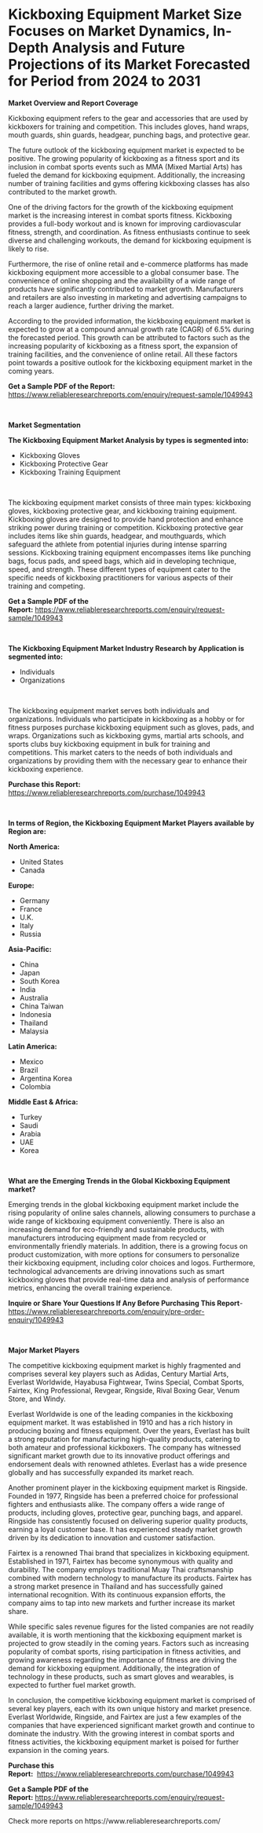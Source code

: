 <p><h1>Kickboxing Equipment Market Size Focuses on Market Dynamics, In-Depth Analysis and Future Projections of its Market Forecasted for Period from 2024 to 2031</h1></p><p><strong>Market Overview and Report Coverage</strong></p>
<p><p>Kickboxing equipment refers to the gear and accessories that are used by kickboxers for training and competition. This includes gloves, hand wraps, mouth guards, shin guards, headgear, punching bags, and protective gear.</p><p>The future outlook of the kickboxing equipment market is expected to be positive. The growing popularity of kickboxing as a fitness sport and its inclusion in combat sports events such as MMA (Mixed Martial Arts) has fueled the demand for kickboxing equipment. Additionally, the increasing number of training facilities and gyms offering kickboxing classes has also contributed to the market growth.</p><p>One of the driving factors for the growth of the kickboxing equipment market is the increasing interest in combat sports fitness. Kickboxing provides a full-body workout and is known for improving cardiovascular fitness, strength, and coordination. As fitness enthusiasts continue to seek diverse and challenging workouts, the demand for kickboxing equipment is likely to rise.</p><p>Furthermore, the rise of online retail and e-commerce platforms has made kickboxing equipment more accessible to a global consumer base. The convenience of online shopping and the availability of a wide range of products have significantly contributed to market growth. Manufacturers and retailers are also investing in marketing and advertising campaigns to reach a larger audience, further driving the market.</p><p>According to the provided information, the kickboxing equipment market is expected to grow at a compound annual growth rate (CAGR) of 6.5% during the forecasted period. This growth can be attributed to factors such as the increasing popularity of kickboxing as a fitness sport, the expansion of training facilities, and the convenience of online retail. All these factors point towards a positive outlook for the kickboxing equipment market in the coming years.</p></p>
<p><strong>Get a Sample PDF of the Report:</strong> <a href="https://www.reliableresearchreports.com/enquiry/request-sample/1049943">https://www.reliableresearchreports.com/enquiry/request-sample/1049943</a></p>
<p>&nbsp;</p>
<p><strong>Market Segmentation</strong></p>
<p><strong>The Kickboxing Equipment Market Analysis by types is segmented into:</strong></p>
<p><ul><li>Kickboxing Gloves</li><li>Kickboxing Protective Gear</li><li>Kickboxing Training Equipment</li></ul></p>
<p>&nbsp;</p>
<p><p>The kickboxing equipment market consists of three main types: kickboxing gloves, kickboxing protective gear, and kickboxing training equipment. Kickboxing gloves are designed to provide hand protection and enhance striking power during training or competition. Kickboxing protective gear includes items like shin guards, headgear, and mouthguards, which safeguard the athlete from potential injuries during intense sparring sessions. Kickboxing training equipment encompasses items like punching bags, focus pads, and speed bags, which aid in developing technique, speed, and strength. These different types of equipment cater to the specific needs of kickboxing practitioners for various aspects of their training and competing.</p></p>
<p><strong>Get a Sample PDF of the Report:</strong>&nbsp;<a href="https://www.reliableresearchreports.com/enquiry/request-sample/1049943">https://www.reliableresearchreports.com/enquiry/request-sample/1049943</a></p>
<p>&nbsp;</p>
<p><strong>The Kickboxing Equipment Market Industry Research by Application is segmented into:</strong></p>
<p><ul><li>Individuals</li><li>Organizations</li></ul></p>
<p>&nbsp;</p>
<p><p>The kickboxing equipment market serves both individuals and organizations. Individuals who participate in kickboxing as a hobby or for fitness purposes purchase kickboxing equipment such as gloves, pads, and wraps. Organizations such as kickboxing gyms, martial arts schools, and sports clubs buy kickboxing equipment in bulk for training and competitions. This market caters to the needs of both individuals and organizations by providing them with the necessary gear to enhance their kickboxing experience.</p></p>
<p><strong>Purchase this Report:</strong>&nbsp; <a href="https://www.reliableresearchreports.com/purchase/1049943">https://www.reliableresearchreports.com/purchase/1049943</a></p>
<p>&nbsp;</p>
<p><strong>In terms of Region, the Kickboxing Equipment Market Players available by Region are:</strong></p>
<p>
    <p> <strong> North America: </strong>
        <ul>
            <li>United States</li>
            <li>Canada</li>
        </ul>
        </p> 
    <p> <strong> Europe: </strong>
        <ul>
            <li>Germany</li>
            <li>France</li>
            <li>U.K.</li>
            <li>Italy</li>
            <li>Russia</li>
        </ul>
        </p> 
    <p> <strong> Asia-Pacific: </strong>
        <ul>
            <li>China</li>
            <li>Japan</li>
            <li>South Korea</li>
            <li>India</li>
            <li>Australia</li>
            <li>China Taiwan</li>
            <li>Indonesia</li>
            <li>Thailand</li>
            <li>Malaysia</li>
        </ul>
        </p> 
    <p> <strong> Latin America: </strong>
        <ul>
            <li>Mexico</li>
            <li>Brazil</li>
            <li>Argentina Korea</li>
            <li>Colombia</li>
        </ul>
        </p> 
    <p> <strong> Middle East & Africa: </strong>
        <ul>
            <li>Turkey</li>
            <li>Saudi</li>
            <li>Arabia</li>
            <li>UAE</li>
            <li>Korea</li>
        </ul>
    </p>
    </p>
<p>&nbsp;</p>
<p><strong>What are the Emerging Trends in the Global Kickboxing Equipment market?</strong></p>
<p><p>Emerging trends in the global kickboxing equipment market include the rising popularity of online sales channels, allowing consumers to purchase a wide range of kickboxing equipment conveniently. There is also an increasing demand for eco-friendly and sustainable products, with manufacturers introducing equipment made from recycled or environmentally friendly materials. In addition, there is a growing focus on product customization, with more options for consumers to personalize their kickboxing equipment, including color choices and logos. Furthermore, technological advancements are driving innovations such as smart kickboxing gloves that provide real-time data and analysis of performance metrics, enhancing the overall training experience.</p></p>
<p><strong>Inquire or Share Your Questions If Any Before Purchasing This Report</strong>- <a href="https://www.reliableresearchreports.com/enquiry/pre-order-enquiry/1049943">https://www.reliableresearchreports.com/enquiry/pre-order-enquiry/1049943</a></p>
<p>&nbsp;</p>
<p><strong>Major Market Players</strong></p>
<p><p>The competitive kickboxing equipment market is highly fragmented and comprises several key players such as Adidas, Century Martial Arts, Everlast Worldwide, Hayabusa Fightwear, Twins Special, Combat Sports, Fairtex, King Professional, Revgear, Ringside, Rival Boxing Gear, Venum Store, and Windy.</p><p>Everlast Worldwide is one of the leading companies in the kickboxing equipment market. It was established in 1910 and has a rich history in producing boxing and fitness equipment. Over the years, Everlast has built a strong reputation for manufacturing high-quality products, catering to both amateur and professional kickboxers. The company has witnessed significant market growth due to its innovative product offerings and endorsement deals with renowned athletes. Everlast has a wide presence globally and has successfully expanded its market reach.</p><p>Another prominent player in the kickboxing equipment market is Ringside. Founded in 1977, Ringside has been a preferred choice for professional fighters and enthusiasts alike. The company offers a wide range of products, including gloves, protective gear, punching bags, and apparel. Ringside has consistently focused on delivering superior quality products, earning a loyal customer base. It has experienced steady market growth driven by its dedication to innovation and customer satisfaction.</p><p>Fairtex is a renowned Thai brand that specializes in kickboxing equipment. Established in 1971, Fairtex has become synonymous with quality and durability. The company employs traditional Muay Thai craftsmanship combined with modern technology to manufacture its products. Fairtex has a strong market presence in Thailand and has successfully gained international recognition. With its continuous expansion efforts, the company aims to tap into new markets and further increase its market share.</p><p>While specific sales revenue figures for the listed companies are not readily available, it is worth mentioning that the kickboxing equipment market is projected to grow steadily in the coming years. Factors such as increasing popularity of combat sports, rising participation in fitness activities, and growing awareness regarding the importance of fitness are driving the demand for kickboxing equipment. Additionally, the integration of technology in these products, such as smart gloves and wearables, is expected to further fuel market growth.</p><p>In conclusion, the competitive kickboxing equipment market is comprised of several key players, each with its own unique history and market presence. Everlast Worldwide, Ringside, and Fairtex are just a few examples of the companies that have experienced significant market growth and continue to dominate the industry. With the growing interest in combat sports and fitness activities, the kickboxing equipment market is poised for further expansion in the coming years.</p></p>
<p><strong>Purchase this Report:</strong>&nbsp;&nbsp;<a href="https://www.reliableresearchreports.com/purchase/1049943">https://www.reliableresearchreports.com/purchase/1049943</a></p>
<p></p>
<p><strong>Get a Sample PDF of the Report:</strong>&nbsp;<a href="https://www.reliableresearchreports.com/enquiry/request-sample/1049943">https://www.reliableresearchreports.com/enquiry/request-sample/1049943</a></p>
<p>Check more reports on https://www.reliableresearchreports.com/</p>